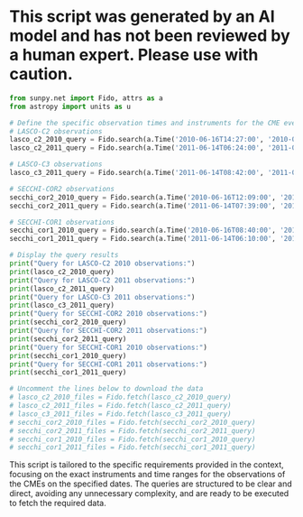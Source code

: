 # This script was generated by an AI model and has not been reviewed by a human expert. Please use with caution.

```python
from sunpy.net import Fido, attrs as a
from astropy import units as u

# Define the specific observation times and instruments for the CME events
# LASCO-C2 observations
lasco_c2_2010_query = Fido.search(a.Time('2010-06-16T14:27:00', '2010-06-16T20:54:00'), a.Instrument('LASCO'), a.Detector('C2'))
lasco_c2_2011_query = Fido.search(a.Time('2011-06-14T06:24:00', '2011-06-14T09:36:00'), a.Instrument('LASCO'), a.Detector('C2'))

# LASCO-C3 observations
lasco_c3_2011_query = Fido.search(a.Time('2011-06-14T08:42:00', '2011-06-14T16:30:00'), a.Instrument('LASCO'), a.Detector('C3'))

# SECCHI-COR2 observations
secchi_cor2_2010_query = Fido.search(a.Time('2010-06-16T12:09:00', '2010-06-16T21:54:00'), a.Instrument('SECCHI'), a.Detector('COR2'))
secchi_cor2_2011_query = Fido.search(a.Time('2011-06-14T07:39:00', '2011-06-14T12:24:00'), a.Instrument('SECCHI'), a.Detector('COR2'))

# SECCHI-COR1 observations
secchi_cor1_2010_query = Fido.search(a.Time('2010-06-16T08:40:00', '2010-06-16T12:15:00'), a.Instrument('SECCHI'), a.Detector('COR1'))
secchi_cor1_2011_query = Fido.search(a.Time('2011-06-14T06:10:00', '2011-06-14T08:15:00'), a.Instrument('SECCHI'), a.Detector('COR1'))

# Display the query results
print("Query for LASCO-C2 2010 observations:")
print(lasco_c2_2010_query)
print("Query for LASCO-C2 2011 observations:")
print(lasco_c2_2011_query)
print("Query for LASCO-C3 2011 observations:")
print(lasco_c3_2011_query)
print("Query for SECCHI-COR2 2010 observations:")
print(secchi_cor2_2010_query)
print("Query for SECCHI-COR2 2011 observations:")
print(secchi_cor2_2011_query)
print("Query for SECCHI-COR1 2010 observations:")
print(secchi_cor1_2010_query)
print("Query for SECCHI-COR1 2011 observations:")
print(secchi_cor1_2011_query)

# Uncomment the lines below to download the data
# lasco_c2_2010_files = Fido.fetch(lasco_c2_2010_query)
# lasco_c2_2011_files = Fido.fetch(lasco_c2_2011_query)
# lasco_c3_2011_files = Fido.fetch(lasco_c3_2011_query)
# secchi_cor2_2010_files = Fido.fetch(secchi_cor2_2010_query)
# secchi_cor2_2011_files = Fido.fetch(secchi_cor2_2011_query)
# secchi_cor1_2010_files = Fido.fetch(secchi_cor1_2010_query)
# secchi_cor1_2011_files = Fido.fetch(secchi_cor1_2011_query)
```

This script is tailored to the specific requirements provided in the context, focusing on the exact instruments and time ranges for the observations of the CMEs on the specified dates. The queries are structured to be clear and direct, avoiding any unnecessary complexity, and are ready to be executed to fetch the required data.
